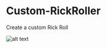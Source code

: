 # Custom-RickRoller

Create a custom Rick Roll

![alt text](https://i.kym-cdn.com/photos/images/facebook/000/933/845/c3a.jpg)
